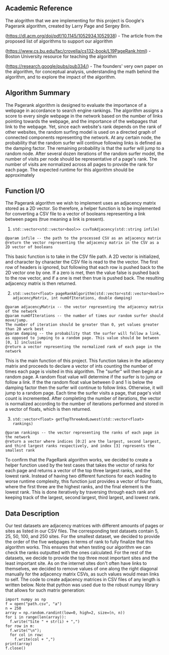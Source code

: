 ## Academic Reference

The alogrithm that we are implementing for this project is Google's Pagerank algorithm, created by Larry Page and Sergey Brin.


(https://dl.acm.org/doi/pdf/10.1145/1052934.1052938) - The article from the proposed list of algorithms to support our algorithm

(https://www.cs.bu.edu/fac/crovella/cs132-book/L19PageRank.html) - Boston University resource for teaching the algorithm

(https://research.google/pubs/pub334/) - The founders' very own paper on the algorithm, for conceptual analysis, understanding the math behind the algorithm, and to explore the impact of the algorithm.

## Algorithm Summary

The Pagerank algorithm is designed to evaluate the importance of a webpage in accordance to search engine rankings. The algorithm assigns a score to every single webpage in the network based on the number of links pointing towards the webpage, and the importance of the webpages that link to the webpage. Yet, since each website's rank depends on the rank of other websites, the random surfing model is used on a directed graph of connected components representing the network. At any certain node, the probability that the random surfer will continue following links is defined as the damping factor. The remaining probability is that the surfer will jump to a random node. After several dozen iterations of the random surfer model, the number of visits per node should be representative of a page's rank. The number of visits are normalized across all pages to provide the rank for each page. The expected runtime for this algorithm should be approximately 

## Function I/O

The Pagerank algorithm we wish to implement uses an adjacency matrix stored as a 2D vector. So therefore, a helper function is to be implemented for converting a CSV file to a vector of booleans representing a link between pages (true meaning a link is present).

1. `std::vector<std::vector<bool>> csvToAdjacency(std::string infile)`
```
@param infile -- the path to the processed CSV as an adjacency matrix
@return the vector representing the adjacency matrix in the CSV as a 2D vector of booleans
```
This basic function is to take in the CSV file path. A 2D vector is initialized, and character by character the CSV file is read to the the vector. The first row of headers is ignored, but following that each row is pushed back to the 2D vector one by one. If a zero is met, then the value false is pushed back to the row vector, and if a one is met then true is pushed back. The resulting adjacency matrix is then returned.

2. `std::vector<float> pageRankAlgorithm(std::vector<std::vector<bool>> adjacencyMatrix, int numOfIterations, double damping)`
```
@param adjacencyMatrix -- the vector representing the adjacency matrix of the network
@param numOfIterations -- the number of times our random surfer should move/jump.
The number of iteration should be greater than 0, yet values greater than 20 work best
@param damping -- the probability that the surfer will follow a link, as opposed to jumping to a random page. This value should be between [0, 1] inclusive
@return a vector representing the normalized rank of each page in the network
```
This is the main function of this project. This function takes in the adjacency matrix and proceeds to declare a vector of ints counting the number of times each page is visited in this algorithm. The "surfer" will then begin at a random page. A random float value will determine if the surfer is to jump or follow a link. If the the random float value between 0 and 1 is below the damping factor then the surfer will continue to follow links. Otherwise, it will jump to a random page. Each time the surfer visits a page, that page's visit count is incremented. After completing the number of iterations, the vector is normalized according to the number of iterations performed and stored in a vector of floats, which is then returned.

3. `std::vector<float> getTopThreeAndLowest(std::vector<float> rankings)`
```
@param rankings -- the vector representing the ranks of each page in the network
@return a vector where indices [0:2] are the largest, second largest,
and third largest ranks respectively, and index [3] represents the smallest rank
```
To confirm that the PageRank algorithm works, we decided to create a helper function used by the test cases that takes the vector of ranks for each page and returns a vector of the top three largest ranks, and the lowest rank. Instead of having two different functions for each leading to worse runtime complexity, this function just provides a vector of four floats, where the first three are the highest ranks, and the final element is the lowest rank. This is done iteratively by traversing through each rank and keeping track of the largest, second largest, third largest, and lowest rank.

## Data Description
Our test datasets are adjacency matrices with different amounts of pages or sites as listed in our CSV files. The corresponding test datasets contain 5, 25, 50, 100, and 250 sites. For the smallest dataset, we decided to provide the order of the five webpages in terms of rank to fully finalize that this algorithm works. This ensures that when testing our algorithm we can check the ranks outputted with the ones calculated. For the rest of the datasets, we decide to provide the top three most important sites and the least important site. As on the internet sites don't often have links to themselves, we decided to remove values of one along the right diagonal manually for the adjacency matrix CSVs, as such values would mean links to self. The code to create adjacency matrices in CSV files of any length is written below. Note that python was used due to the robust numpy library that allows for such matrix generation:
```
import numpy as np
f = open("path.csv", "a")
n = 250
array = np.random.randint(low=0, high=2, size=(n, n))
for i in range(len(array)):
  f.write("Site " + str(i) + ",")
for row in m:
  f.write("\n");
  for col in row:
    f.write(col + ",")
print(array)
f.close()
```
